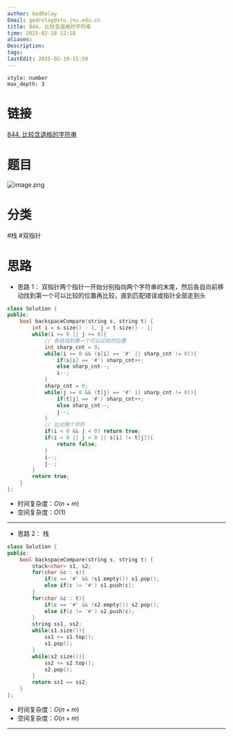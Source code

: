 ```yaml
---
author: GedRelay
Email: gedrelay@stu.jnu.edu.cn
title: 844. 比较含退格的字符串
time: 2025-02-18 12:18
aliases: 
Description: 
tags: 
lastEdit: 2025-02-19-15:59
---
```


```toc
style: number
max_depth: 3
```

# 链接
[844. 比较含退格的字符串](https://leetcode.cn/problems/backspace-string-compare/) 

# 题目
![image.png](https://ged-pic-bed.oss-cn-guangzhou.aliyuncs.com/img/202502181219711.png)


# 分类
#栈 #双指针 

# 思路
- 思路 1：
双指针两个指针一开始分别指向两个字符串的末尾，然后各自向前移动找到第一个可以比较的位置再比较，直到匹配错误或指针全部走到头


```cpp
class Solution {
public:
    bool backspaceCompare(string s, string t) {
        int i = s.size() - 1, j = t.size() - 1;
        while(i >= 0 || j >= 0){
            // 各自找到第一个可以比较的位置
            int sharp_cnt = 0;
            while(i >= 0 && (s[i] == '#' || sharp_cnt != 0)){
                if(s[i] == '#') sharp_cnt++;
                else sharp_cnt--;
                i--;
            }
            sharp_cnt = 0;
            while(j >= 0 && (t[j] == '#' || sharp_cnt != 0)){
                if(t[j] == '#') sharp_cnt++;
                else sharp_cnt--;
                j--;
            }
            // 比对两个字符
            if(i < 0 && j < 0) return true;
            if(i < 0 || j < 0 || s[i] != t[j]){
                return false;
            }
            i--;
            j--;
        }
        return true;
    }
};
```


- 时间复杂度：${O\left( n+m \right)  }$ 
- 空间复杂度：${O\left( 1 \right)  }$ 


---

- 思路 2：
栈

```cpp
class Solution {
public:
    bool backspaceCompare(string s, string t) {
        stack<char> s1, s2;
        for(char &c : s){
            if(c == '#' && !s1.empty()) s1.pop();
            else if(c != '#') s1.push(c);
        }
        for(char &c : t){
            if(c == '#' && !s2.empty()) s2.pop();
            else if(c != '#') s2.push(c);
        }
        string ss1, ss2;
        while(s1.size()){
            ss1 += s1.top();
            s1.pop();
        }
        while(s2.size()){
            ss2 += s2.top();
            s2.pop();
        }
        return ss1 == ss2;
    }
};
```


- 时间复杂度：${O\left( n+m \right)  }$ 
- 空间复杂度：${O\left( n +m\right)  }$ 


---
